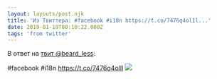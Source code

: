 ```yaml
---
layout: layouts/post.njk
title: 'Из Твиттера: #facebook #i18n https://t.co/7476q4olIl...'
date: 2019-01-19T08:10:22.000Z
tags: 'from twitter'
---
```

В ответ на [твит @beard_less](https://twitter.com/_/status/1086514054229880835):

#facebook #i18n https://t.co/7476q4olIl
  <img src="https://pbs.twimg.com/media/DxQnBy0XcAESUcm.jpg" />
